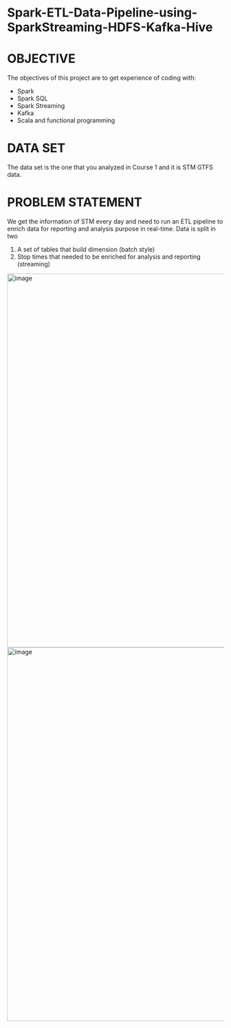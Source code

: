 # Spark-ETL-Data-Pipeline-using-SparkStreaming-HDFS-Kafka-Hive

# OBJECTIVE
The objectives of this project are to get experience of coding with:
  - Spark
  - Spark SQL
  - Spark Streaming
  - Kafka
  - Scala and functional programming

# DATA SET
The data set is the one that you analyzed in Course 1 and it is STM GTFS data.

# PROBLEM STATEMENT
We get the information of STM every day and need to run an ETL pipeline to enrich data for reporting and
analysis purpose in real-time. Data is split in two
  1. A set of tables that build dimension (batch style)
  2. Stop times that needed to be enriched for analysis and reporting (streaming)

<img width="869" alt="image" src="https://user-images.githubusercontent.com/45977153/115934549-41ef9200-a45f-11eb-8a82-4cef27396fc5.png">
<img width="869" alt="image" src="https://user-images.githubusercontent.com/45977153/115934568-4e73ea80-a45f-11eb-95a9-8be94dc3f054.png">
